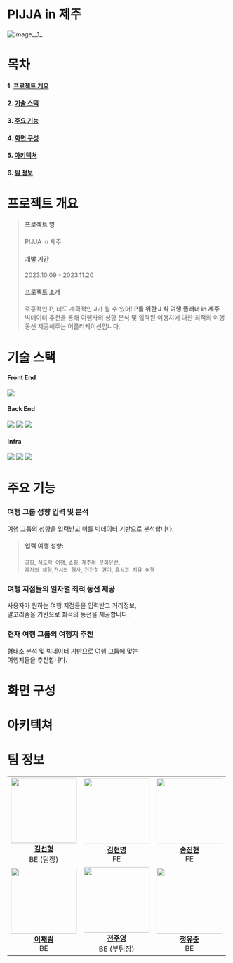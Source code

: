 # PIJJA in 제주
![image__1_](/uploads/4db1492af44adab149d834abbaa3e33a/image__1_.png)
# 목차
#### 1. [프로젝트 개요](#프로젝트-개요)
#### 2. [기술 스택](#기술-스택)
#### 3. [주요 기능](#주요-기능)
#### 4. [화면 구성](#화면-구성)
#### 5. [아키텍쳐](#아키텍쳐)
#### 6. [팀 정보](#팀-정보)

# 프로젝트 개요
>#### 프로젝트 명
>PIJJA in 제주
>
>#### 개발 기간
>2023.10.09 - 2023.11.20
>
>#### 프로젝트 소개
>즉흥적인 P, 너도 계획적인 J가 될 수 있어!
> <b>P를 위한 J 식 여행 플래너 in 제주</b><br>
>빅데이터 추천을 통해 여행자의 성향 분석 및 입력된 여행지에 대한 최적의 여행 동선 제공해주는 어플리케이션입니다.
# 기술 스택

#### Front End
<img src="https://img.shields.io/badge/React Native-61DAFB?style=for-the-badge&logo=react&logoColor=white"><br>

#### Back End
<img src="https://img.shields.io/badge/Spring Boot-6DB33F?style=for-the-badge&logo=springboot&logoColor=white">
<img src="https://img.shields.io/badge/Python-3776AB?style=for-the-badge&logo=python&logoColor=white">
<img src="https://img.shields.io/badge/MySql-4478A1?style=for-the-badge&logo=mysql&logoColor=white"><br>

#### Infra
<img src="https://img.shields.io/badge/Amazon Rds-527FFF?style=for-the-badge&logo=amazonrds&logoColor=white">
<img src="https://img.shields.io/badge/Docker-2496ED?style=for-the-badge&logo=docker&logoColor=white">
<img src="https://img.shields.io/badge/Redis-DC382D?style=for-the-badge&logo=redis&logoColor=white"><br>

# 주요 기능

### 여행 그룹 성향 입력 및 분석 
여행 그룹의 성향을 입력받고 이를 빅데이터 기반으로 분석합니다.<br>

>#### 입력 여행 성향: <br>
>`공항`, `식도락 여행`, `쇼핑`, `제주의 문화유산`, <br>
>`레저와 체험`,`전시와 행사`, `천천히 걷기`, `휴식과 치유 여행` <br>

### 여행 지점들의 일자별 최적 동선 제공

사용자가 원하는 여행 지점들을 입력받고 거리정보, <br>
알고리즘을 기반으로 최적의 동선을 제공합니다. <br>

### 현재 여행 그룹의 여행지 추천

형태소 분석 및 빅데이터 기반으로 여행 그룹에 맞는 <br>
여행지들을 추천합니다.<br>

# 화면 구성
# 아키텍쳐
# 팀 정보
<table>
  <tbody>
    <tr>
      <td align="center"><a href="https://github.com/tjsguddl96"><img src="https://avatars.githubusercontent.com/u/58164681?v=4" width="150px;" alt=""/><br /><b>김선형</b></a> <br>BE (팀장) </b><br /></td>
      <td align="center"><a href="https://github.com/smartopens"><img src="https://avatars.githubusercontent.com/u/44837403?v=4" width="150px;" alt=""/><br /><b>김현명</b></a> <br>FE </b><br /></td>
      <td align="center"><a href="https://github.com/steve15963"><img src="https://avatars.githubusercontent.com/u/77353988?v=4" width="150px;" alt=""/><br /><b>송진현</b></a> <br>FE </b><br /></td>
    <tr/>
      <td align="center"><a href="https://github.com/chech2"><img src="https://avatars.githubusercontent.com/u/90683516?v=4" width="150px;" alt=""/><br /><b>이채림</b></a> <br>BE </b><br /></td>
      <td align="center"><a href="https://github.com/juuyoungjeon"><img src="https://avatars.githubusercontent.com/u/44489852?v=4" width="150px;" alt=""/><br /><b>전주영</b></a> <br>BE (부팀장) </b><br /></td>
      <td align="center"><a href="https://github.com/tjsguddl96"><img src="https://avatars.githubusercontent.com/u/58164681?v=4" width="150px;" alt=""/><br /><b>정유준</b></a> <br>BE </b><br /></td>
    </tr>
  </tbody>
</table>
